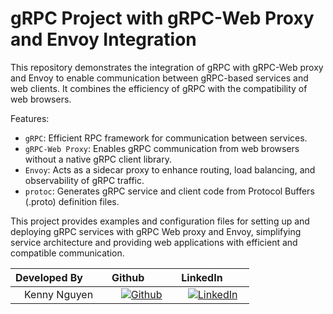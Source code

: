 # gRPC Project with gRPC-Web Proxy and Envoy Integration

This repository demonstrates the integration of gRPC with gRPC-Web proxy and Envoy to enable communication between gRPC-based services and web clients. It combines the efficiency of gRPC with the compatibility of web browsers.

Features:
- `gRPC`: Efficient RPC framework for communication between services.
- `gRPC-Web Proxy`: Enables gRPC communication from web browsers without a native gRPC client library.
- `Envoy`: Acts as a sidecar proxy to enhance routing, load balancing, and observability of gRPC traffic.
- `protoc`: Generates gRPC service and client code from Protocol Buffers (.proto) definition files.

This project provides examples and configuration files for setting up and deploying gRPC services with gRPC Web proxy and Envoy, simplifying  service architecture and providing web applications with efficient and compatible communication.


| Developed By       | Github          | LinkedIn        |
| :------------------: | :-------------: | :-------------: |
| Kenny Nguyen | [![Github](https://img.shields.io/badge/github-%23121011.svg?style=for-the-badge&logo=github&logoColor=white)](https://github.com/kennysghub) | [![LinkedIn](https://img.shields.io/badge/LinkedIn-%230077B5.svg?logo=linkedin&logoColor=white)](https://www.linkedin.com/in/kenknguyen/) |
